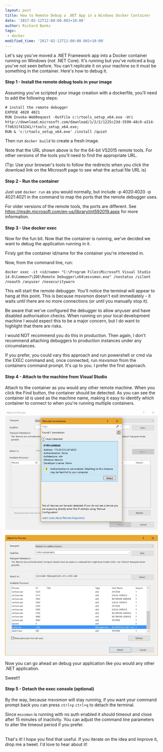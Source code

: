 ```yaml
---
layout: post
title: How to Remote Debug a .NET App in a Windows Docker Container
date: '2017-02-12T12:00:00.001+10:00'
author: Richard Banks
tags:
 - docker
modified_time: '2017-02-12T12:00:00.001+10:00'
---
```


Let's say you've moved a .NET Framework app into a Docker container running on Windows (not .NET Core). It's running but you've noticed a bug you've not seen before. You can't replicate it on your machine so it must be something in the container. Here's how to debug it.

#### Step 1 - Install the remote debug tools in your image ####

Assuming you've scripted your image creation with a dockerfile, you'll need to add the following steps:

```
# install the remote debugger
EXPOSE 4020 4021
RUN Invoke-WebRequest -OutFile c:\rtools_setup_x64.exe -Uri http://download.microsoft.com/download/1/2/2/1225c23d-3599-48c9-a314-f7d631f43241/rtools_setup_x64.exe;
RUN & 'c:\rtools_setup_x64.exe' /install /quiet
```

Then run `docker build` to create a fresh image.

Note that the URL shown above is for the 64-bit VS2015 remote tools. For other versions of the tools you'll need to find the appropriate URL.

(Tip: Use your browser's tools to follow the redirects when you click the download link on the Microsoft page to see what the actual file URL is)

#### Step 2 - Run the container ####

Just use `docker run` as you would normally, but include -p 4020:4020 -p 4021:4021 in the command to map the ports that the remote debugger uses.

For older versions of the remote tools, the ports are different. See https://msdn.microsoft.com/en-us/library/mt592019.aspx for more information.

#### Step 3 - Use docker exec ####

Now for the fun bit. Now that the container is running, we've decided we want to debug the application running in it.

Firsly get the container id/name for the container you're interested in.

Now, from the command line, run:

```
docker exec -it <id/name> "C:\Program Files\Microsoft Visual Studio 14.0\Common7\IDE\Remote Debugger\x64\msvsmon.exe" /nostatus /silent /noauth /anyuser /nosecuritywarn
```

This will start the remote debugger. You'll notice the terminal will appear to hang at this point. This is because msvsmon doesn't exit immediately - it waits until there are no more connections (or until you manually stop it).

Be aware that we've configured the debugger to allow anyuser and have disabled authorisation checks. When running on your local development machine I would expect this to be a major concern, but I do want to highlight that there are risks.

I would NOT recommend you do this in production. Then again, I don't recommend attaching debuggers to production instances under any circumstances.

If you prefer, you could vary this approach and run powershell or cmd via the EXEC command and, once connected, run msvsmon from the containers command prompt. It's up to you. I prefer the first approach.

#### Step 4 - Attach to the machine from Visual Studio ####

Attach to the container as you would any other remote machine. When you click the Find button, the container should be detected. As you can see the container id is used as the machine name, making it easy to identify which container to connect to when you're running multiple containers.

![connecting to the remote debugger on the container](/assets/images/2017-02/2017-02-12-attach-remote.jpg)

![attaching to a process](/assets/images/2017-02/2017-02-12-select-process.jpg)

Now you can go ahead an debug your application like you would any other .NET application.

Sweet!!

#### Step 5 - Detach the exec console (optional) ####

By the way, because msvsmon will stay running, if you want your command prompt back you can press `ctrl+p` `ctrl+q` to detach the terminal.

Since `msvsmon` is running with no auth enabled it should timeout and close after 15 minutes of inactivity. You can adjust the command line parameters to alter the timeout period if you prefer.

<br />
That's it! I hope you find that useful. If you iterate on the idea and improve it, drop me a tweet. I'd love to hear about it!
